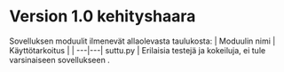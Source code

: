 # Version 1.0 kehityshaara
Sovelluksen moduulit ilmenevät allaolevasta taulukosta:
| Moduulin nimi | Käyttötarkoitus |
| ---|---|
suttu.py | Erilaisia testejä ja kokeiluja, ei tule varsinaiseen sovellukseen
.